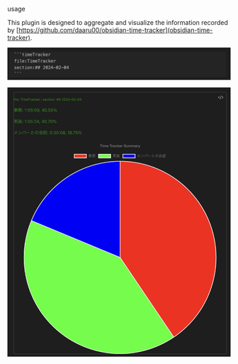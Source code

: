 usage

This plugin is designed to aggregate and visualize the information recorded by [https://github.com/daaru00/obsidian-time-tracker](obsidian-time-tracker).

![SS2](./ss2.png)

![SS](./ss.png)